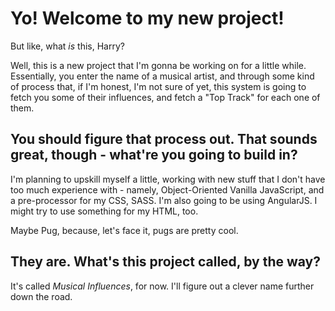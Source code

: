 # Yo! Welcome to my new project!

But like, what _is_ this, Harry?

Well, this is a new project that I'm gonna be working on for a little while. Essentially, you enter the name of a musical artist, and through some kind of process that, if I'm honest, I'm not sure of yet, this system is going to fetch you some of their influences, and fetch a "Top Track" for each one of them.

## You should figure that process out. That sounds great, though - what're you going to build in?

I'm planning to upskill myself a little, working with new stuff that I don't have too much experience with - namely, Object-Oriented Vanilla JavaScript, and a pre-processor for my CSS, SASS. I'm also going to be using AngularJS. I might try to use something for my HTML, too. 

Maybe Pug, because, let's face it, pugs are pretty cool.

## They are. What's this project called, by the way?

It's called _Musical Influences_, for now. I'll figure out a clever name further down the road.